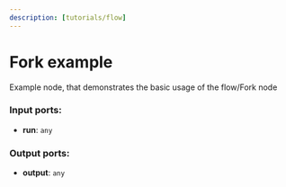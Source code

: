 ```yaml
---
description: [tutorials/flow]
---
```


# Fork example

Example node, that demonstrates the basic usage of the flow/Fork node

### Input ports:

* __run__: `any`

### Output ports:

* __output__: `any`

